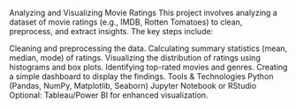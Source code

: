 Analyzing and Visualizing Movie Ratings
This project involves analyzing a dataset of movie ratings (e.g., IMDB, Rotten Tomatoes) to clean, preprocess, and extract insights. The key steps include:

Cleaning and preprocessing the data.
Calculating summary statistics (mean, median, mode) of ratings.
Visualizing the distribution of ratings using histograms and box plots.
Identifying top-rated movies and genres.
Creating a simple dashboard to display the findings.
Tools & Technologies
Python (Pandas, NumPy, Matplotlib, Seaborn)
Jupyter Notebook or RStudio
Optional: Tableau/Power BI for enhanced visualization.
